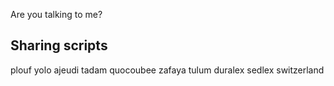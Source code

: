 Are you talking to me?
## Sharing scripts
plouf
yolo
ajeudi
tadam
quocoubee
zafaya tulum
duralex sedlex
switzerland
